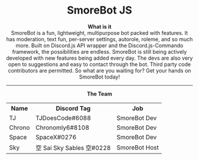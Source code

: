 <html>
<div align="center">
<h1>SmoreBot JS</h1>

<b> What is it </b><br>
SmoreBot is a fun, lightweight, multipurpose bot packed with features. It has moderation, text fun, per-server settings, autorole, roleme, and so much more. Built on Discord.js API wrapper and the Discord.js-Commando framework, the possibilities are endless. SmoreBot is still being actively developed with new features being added every day. The devs are also very open to suggestions and easy to contact through the bot. Third party code contributors are permitted. So what are you waiting for? Get your hands on SmoreBot today!

<hr>

<b>The Team</b>
 <table style="width:100%">
  <tr>
    <th>Name</th>
    <th>Discord Tag</th>
    <th>Job</th>
  </tr>
  <tr>
    <td>TJ</td>
    <td>TJDoesCode#6088</td>
    <td>SmoreBot Dev</td>
  </tr>
  <tr>
    <td>Chrono</td>
    <td>Chronomly6#8108</td>
    <td>SmoreBot Dev</td>
  </tr>
  <tr>
    <td>Space</td>
    <td>SpaceX#0276</td>
    <td>SmoreBot Dev</td>
  </tr>
  <tr>
    <td>Sky</td>
    <td>空 Sai Sky Sables 空#0228</td>
    <td>SmoreBot Host</td>
  </tr>
</table> 
</div>
</html>

